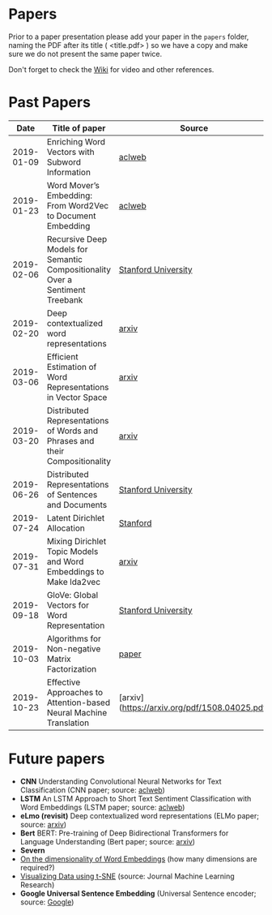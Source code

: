 # Papers

Prior to a paper presentation please add your paper in the `papers` folder, naming the PDF after its title ( <title.pdf> ) so we have a copy and make sure we do not present the same paper twice.

Don't forget to check the [Wiki](https://github.com/datasciencecampus/nlp_club/wiki) for video and other references.

# Past Papers

| Date | Title of paper | Source |
|------|----------------|--------|
|2019-01-09|Enriching Word Vectors with Subword Information | [aclweb](http://aclweb.org/anthology/D18-1482) |
|2019-01-23|Word Mover’s Embedding: From Word2Vec to Document Embedding| [aclweb](http://aclweb.org/anthology/D18-1482) |
|2019-02-06|Recursive Deep Models for Semantic Compositionality Over a Sentiment Treebank| [Stanford University](https://nlp.stanford.edu/~socherr/EMNLP2013_RNTN.pdf)|
|2019-02-20|Deep contextualized word representations|[arxiv](https://arxiv.org/pdf/1802.05365.pdf)|
|2019-03-06|Efficient Estimation of Word Representations in Vector Space|[arxiv](https://arxiv.org/pdf/1301.3781.pdf)|
|2019-03-20|Distributed Representations of Words and Phrases and their Compositionality|[arxiv](https://arxiv.org/abs/1310.4546)|
|2019-06-26|Distributed Representations of Sentences and Documents|[Stanford University](https://cs.stanford.edu/~quocle/paragraph_vector.pdf) |
|2019-07-24|Latent Dirichlet Allocation|[Stanford](https://ai.stanford.edu/~ang/papers/nips01-lda.pdf)|
|2019-07-31|Mixing Dirichlet Topic Models and Word Embeddings to Make lda2vec|[arxiv](https://arxiv.org/abs/1605.02019)|
|2019-09-18|GloVe: Global Vectors for Word Representation| [Stanford University](https://nlp.stanford.edu/pubs/glove.pdf)|
|2019-10-03|Algorithms for Non-negative Matrix Factorization| [paper](https://papers.nips.cc/paper/1861-algorithms-for-non-negative-matrix-factorization.pdf)|
|2019-10-23| Effective Approaches to Attention-based Neural Machine Translation| [arxiv] (https://arxiv.org/pdf/1508.04025.pdf)

# Future papers 
- **CNN** Understanding Convolutional Neural Networks for Text Classification (CNN paper; source: [aclweb](https://www.aclweb.org/anthology/W18-5408))
- **LSTM** An LSTM Approach to Short Text Sentiment Classification with
Word Embeddings (LSTM paper; source: [aclweb](https://www.aclweb.org/anthology/O18-1021))
- **eLmo (revisit)** Deep contextualized word representations (ELMo paper; source: [arxiv](https://arxiv.org/pdf/1802.05365.pdf))
- **Bert** BERT: Pre-training of Deep Bidirectional Transformers for Language Understanding (Bert paper; source: [arxiv](https://arxiv.org/abs/1810.04805))
- **Severn** 
- [On the dimensionality of Word Embeddings](https://arxiv.org/abs/1812.04224) (how many dimensions are required?)
- [Visualizing Data using t-SNE](http://www.jmlr.org/papers/volume9/vandermaaten08a/vandermaaten08a.pdf) (source: Journal Machine Learning Research)
- **Google Universal Sentence Embedding** (Universal Sentence encoder; source: [Google](https://static.googleusercontent.com/media/research.google.com/en//pubs/archive/46808.pdf)) 
